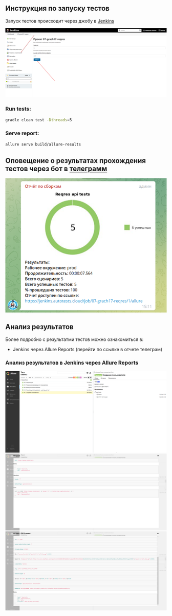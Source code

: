 ## Инструкция по запуску тестов

Запуск тестов происходит через джобу в [Jenkins](https://jenkins.autotests.cloud/job/07-grach17-reqres/)

![Jenkins](./images/Jenkins.png)

### Run tests:

```bash
gradle clean test -Dthreads=5
```

### Serve report:

```bash
allure serve build/allure-results
```

## Оповещение о результатах прохождения тестов через бот в [телеграмм](https://t.me/autotest_result)

![Telegram](./images/Telegram.png)

## Анализ результатов

Более подробно с результатми тестов можно ознакомиться в:

* Jenkins через Allure Reports
  (перейти по ссылке в отчете телеграм)

### Анализ результатов в Jenkins через Allure Reports

![alt "Allure Reports"](./images/Allure_Report_1.png)
![alt "Allure Reports"](./images/Allure_Report_2.png)
![alt "Allure Reports"](./images/Allure_Report_3.png)
